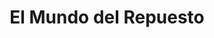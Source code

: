 ---
title: "El Mundo del Repuesto"
url: /santa-ana/el-mundo-del-repuesto/
shop: reparación de automóviles
---